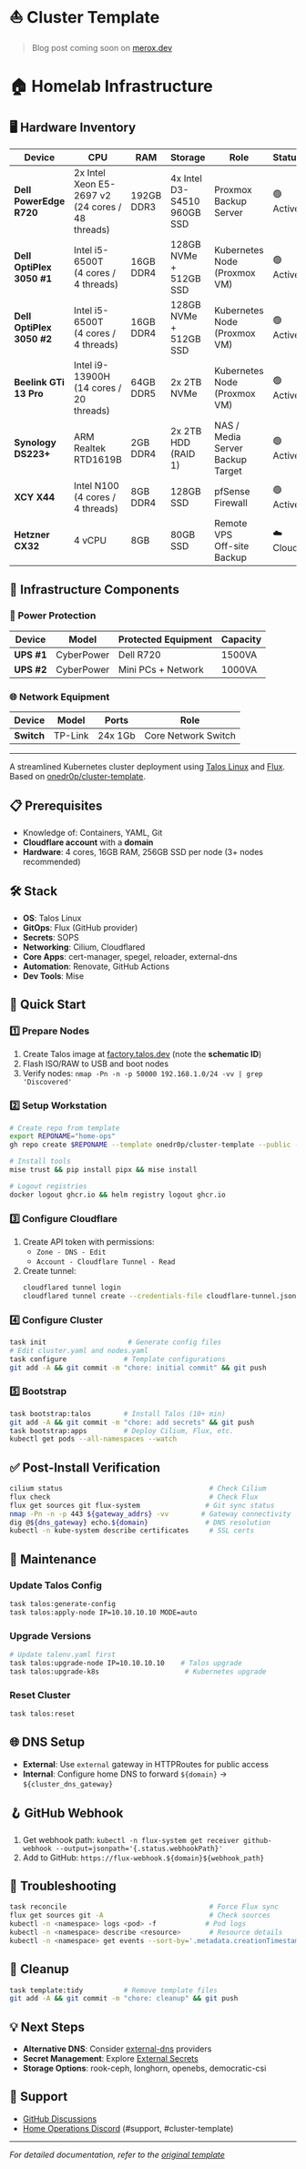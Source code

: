# ⛵ Cluster Template

> Blog post coming soon on [merox.dev](https://merox.dev)

# 🏠 Homelab Infrastructure

## 🖥️ Hardware Inventory

| Device | CPU | RAM | Storage | Role | Status |
|--------|-----|-----|---------|------|--------|
| **Dell PowerEdge R720** | 2x Intel Xeon E5-2697 v2<br>(24 cores / 48 threads) | 192GB DDR3 | 4x Intel D3-S4510 960GB SSD | Proxmox Backup Server | 🟢 Active |
| **Dell OptiPlex 3050 #1** | Intel i5-6500T<br>(4 cores / 4 threads) | 16GB DDR4 | 128GB NVMe + 512GB SSD | Kubernetes Node<br>(Proxmox VM) | 🟢 Active |
| **Dell OptiPlex 3050 #2** | Intel i5-6500T<br>(4 cores / 4 threads) | 16GB DDR4 | 128GB NVMe + 512GB SSD | Kubernetes Node<br>(Proxmox VM) | 🟢 Active |
| **Beelink GTi 13 Pro** | Intel i9-13900H<br>(14 cores / 20 threads) | 64GB DDR5 | 2x 2TB NVMe | Kubernetes Node<br>(Proxmox VM) | 🟢 Active |
| **Synology DS223+** | ARM Realtek RTD1619B | 2GB DDR4 | 2x 2TB HDD<br>(RAID 1) | NAS / Media Server<br>Backup Target | 🟢 Active |
| **XCY X44** | Intel N100<br>(4 cores / 4 threads) | 8GB DDR4 | 128GB SSD | pfSense Firewall | 🟢 Active |
| **Hetzner CX32** | 4 vCPU | 8GB | 80GB SSD | Remote VPS<br>Off-site Backup | ☁️ Cloud |

## 🔌 Infrastructure Components

### 🔋 Power Protection
| Device | Model | Protected Equipment | Capacity |
|--------|-------|-------------------|----------|
| **UPS #1** | CyberPower | Dell R720 | 1500VA |
| **UPS #2** | CyberPower | Mini PCs + Network | 1000VA |

### 🌐 Network Equipment
| Device | Model | Ports | Role |
|--------|-------|-------|------|
| **Switch** | TP-Link | 24x 1Gb | Core Network Switch |

---

A streamlined Kubernetes cluster deployment using [Talos Linux](https://github.com/siderolabs/talos) and [Flux](https://github.com/fluxcd/flux2). Based on [onedr0p/cluster-template](https://github.com/onedr0p/cluster-template).

## 📋 Prerequisites

- Knowledge of: Containers, YAML, Git
- **Cloudflare account** with a **domain**
- **Hardware**: 4 cores, 16GB RAM, 256GB SSD per node (3+ nodes recommended)

## 🛠️ Stack

- **OS**: Talos Linux
- **GitOps**: Flux (GitHub provider)
- **Secrets**: SOPS
- **Networking**: Cilium, Cloudflared
- **Core Apps**: cert-manager, spegel, reloader, external-dns
- **Automation**: Renovate, GitHub Actions
- **Dev Tools**: Mise

## 🚀 Quick Start

### 1️⃣ Prepare Nodes

1. Create Talos image at [factory.talos.dev](https://factory.talos.dev) (note the **schematic ID**)
2. Flash ISO/RAW to USB and boot nodes
3. Verify nodes: `nmap -Pn -n -p 50000 192.168.1.0/24 -vv | grep 'Discovered'`

### 2️⃣ Setup Workstation

```bash
# Create repo from template
export REPONAME="home-ops"
gh repo create $REPONAME --template onedr0p/cluster-template --public --clone && cd $REPONAME

# Install tools
mise trust && pip install pipx && mise install

# Logout registries
docker logout ghcr.io && helm registry logout ghcr.io
```

### 3️⃣ Configure Cloudflare

1. Create API token with permissions:
   - `Zone - DNS - Edit`
   - `Account - Cloudflare Tunnel - Read`
2. Create tunnel:
   ```bash
   cloudflared tunnel login
   cloudflared tunnel create --credentials-file cloudflare-tunnel.json kubernetes
   ```

### 4️⃣ Configure Cluster

```bash
task init                    # Generate config files
# Edit cluster.yaml and nodes.yaml
task configure              # Template configurations
git add -A && git commit -m "chore: initial commit" && git push
```

### 5️⃣ Bootstrap

```bash
task bootstrap:talos        # Install Talos (10+ min)
git add -A && git commit -m "chore: add secrets" && git push
task bootstrap:apps         # Deploy Cilium, Flux, etc.
kubectl get pods --all-namespaces --watch
```

## ✅ Post-Install Verification

```bash
cilium status                                    # Check Cilium
flux check                                       # Check Flux
flux get sources git flux-system                # Git sync status
nmap -Pn -n -p 443 ${gateway_addrs} -vv        # Gateway connectivity
dig @${dns_gateway} echo.${domain}              # DNS resolution
kubectl -n kube-system describe certificates     # SSL certs
```

## 🔧 Maintenance

### Update Talos Config
```bash
task talos:generate-config
task talos:apply-node IP=10.10.10.10 MODE=auto
```

### Upgrade Versions
```bash
# Update talenv.yaml first
task talos:upgrade-node IP=10.10.10.10    # Talos upgrade
task talos:upgrade-k8s                     # Kubernetes upgrade
```

### Reset Cluster
```bash
task talos:reset
```

## 🌐 DNS Setup

- **External**: Use `external` gateway in HTTPRoutes for public access
- **Internal**: Configure home DNS to forward `${domain}` → `${cluster_dns_gateway}`

## 🪝 GitHub Webhook

1. Get webhook path: `kubectl -n flux-system get receiver github-webhook --output=jsonpath='{.status.webhookPath}'`
2. Add to GitHub: `https://flux-webhook.${domain}${webhook_path}`

## 🐛 Troubleshooting

```bash
task reconcile                                   # Force Flux sync
flux get sources git -A                          # Check sources
kubectl -n <namespace> logs <pod> -f            # Pod logs
kubectl -n <namespace> describe <resource>       # Resource details
kubectl -n <namespace> get events --sort-by='.metadata.creationTimestamp'
```

## 🧹 Cleanup

```bash
task template:tidy          # Remove template files
git add -A && git commit -m "chore: cleanup" && git push
```

## 💡 Next Steps

- **Alternative DNS**: Consider [external-dns](https://github.com/kubernetes-sigs/external-dns) providers
- **Secret Management**: Explore [External Secrets](https://external-secrets.io)
- **Storage Options**: rook-ceph, longhorn, openebs, democratic-csi

## 🙋 Support

- [GitHub Discussions](https://github.com/onedr0p/cluster-template/discussions)
- [Home Operations Discord](https://discord.gg/home-operations) (#support, #cluster-template)

---

*For detailed documentation, refer to the [original template](https://github.com/onedr0p/cluster-template)*

